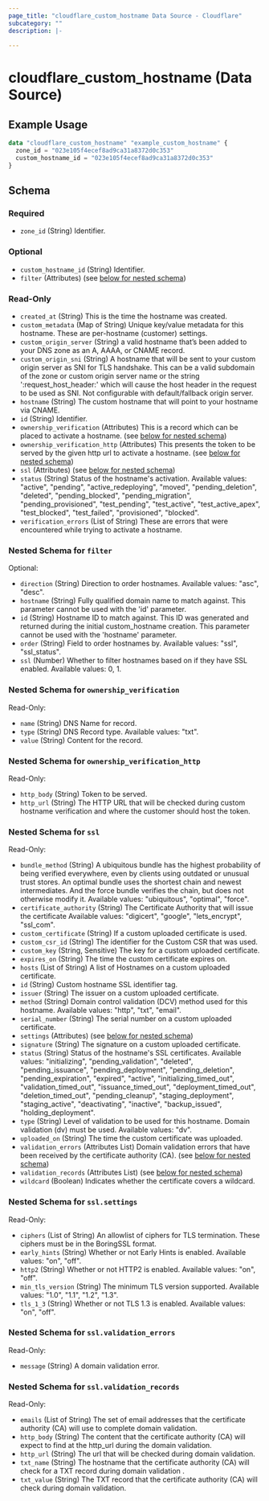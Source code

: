 ```yaml
---
page_title: "cloudflare_custom_hostname Data Source - Cloudflare"
subcategory: ""
description: |-
  
---
```


# cloudflare_custom_hostname (Data Source)



## Example Usage

```terraform
data "cloudflare_custom_hostname" "example_custom_hostname" {
  zone_id = "023e105f4ecef8ad9ca31a8372d0c353"
  custom_hostname_id = "023e105f4ecef8ad9ca31a8372d0c353"
}
```

<!-- schema generated by tfplugindocs -->
## Schema

### Required

- `zone_id` (String) Identifier.

### Optional

- `custom_hostname_id` (String) Identifier.
- `filter` (Attributes) (see [below for nested schema](#nestedatt--filter))

### Read-Only

- `created_at` (String) This is the time the hostname was created.
- `custom_metadata` (Map of String) Unique key/value metadata for this hostname. These are per-hostname (customer) settings.
- `custom_origin_server` (String) a valid hostname that’s been added to your DNS zone as an A, AAAA, or CNAME record.
- `custom_origin_sni` (String) A hostname that will be sent to your custom origin server as SNI for TLS handshake. This can be a valid subdomain of the zone or custom origin server name or the string ':request_host_header:' which will cause the host header in the request to be used as SNI. Not configurable with default/fallback origin server.
- `hostname` (String) The custom hostname that will point to your hostname via CNAME.
- `id` (String) Identifier.
- `ownership_verification` (Attributes) This is a record which can be placed to activate a hostname. (see [below for nested schema](#nestedatt--ownership_verification))
- `ownership_verification_http` (Attributes) This presents the token to be served by the given http url to activate a hostname. (see [below for nested schema](#nestedatt--ownership_verification_http))
- `ssl` (Attributes) (see [below for nested schema](#nestedatt--ssl))
- `status` (String) Status of the hostname's activation.
Available values: "active", "pending", "active_redeploying", "moved", "pending_deletion", "deleted", "pending_blocked", "pending_migration", "pending_provisioned", "test_pending", "test_active", "test_active_apex", "test_blocked", "test_failed", "provisioned", "blocked".
- `verification_errors` (List of String) These are errors that were encountered while trying to activate a hostname.

<a id="nestedatt--filter"></a>
### Nested Schema for `filter`

Optional:

- `direction` (String) Direction to order hostnames.
Available values: "asc", "desc".
- `hostname` (String) Fully qualified domain name to match against. This parameter cannot be used with the 'id' parameter.
- `id` (String) Hostname ID to match against. This ID was generated and returned during the initial custom_hostname creation. This parameter cannot be used with the 'hostname' parameter.
- `order` (String) Field to order hostnames by.
Available values: "ssl", "ssl_status".
- `ssl` (Number) Whether to filter hostnames based on if they have SSL enabled.
Available values: 0, 1.


<a id="nestedatt--ownership_verification"></a>
### Nested Schema for `ownership_verification`

Read-Only:

- `name` (String) DNS Name for record.
- `type` (String) DNS Record type.
Available values: "txt".
- `value` (String) Content for the record.


<a id="nestedatt--ownership_verification_http"></a>
### Nested Schema for `ownership_verification_http`

Read-Only:

- `http_body` (String) Token to be served.
- `http_url` (String) The HTTP URL that will be checked during custom hostname verification and where the customer should host the token.


<a id="nestedatt--ssl"></a>
### Nested Schema for `ssl`

Read-Only:

- `bundle_method` (String) A ubiquitous bundle has the highest probability of being verified everywhere, even by clients using outdated or unusual trust stores. An optimal bundle uses the shortest chain and newest intermediates. And the force bundle verifies the chain, but does not otherwise modify it.
Available values: "ubiquitous", "optimal", "force".
- `certificate_authority` (String) The Certificate Authority that will issue the certificate
Available values: "digicert", "google", "lets_encrypt", "ssl_com".
- `custom_certificate` (String) If a custom uploaded certificate is used.
- `custom_csr_id` (String) The identifier for the Custom CSR that was used.
- `custom_key` (String, Sensitive) The key for a custom uploaded certificate.
- `expires_on` (String) The time the custom certificate expires on.
- `hosts` (List of String) A list of Hostnames on a custom uploaded certificate.
- `id` (String) Custom hostname SSL identifier tag.
- `issuer` (String) The issuer on a custom uploaded certificate.
- `method` (String) Domain control validation (DCV) method used for this hostname.
Available values: "http", "txt", "email".
- `serial_number` (String) The serial number on a custom uploaded certificate.
- `settings` (Attributes) (see [below for nested schema](#nestedatt--ssl--settings))
- `signature` (String) The signature on a custom uploaded certificate.
- `status` (String) Status of the hostname's SSL certificates.
Available values: "initializing", "pending_validation", "deleted", "pending_issuance", "pending_deployment", "pending_deletion", "pending_expiration", "expired", "active", "initializing_timed_out", "validation_timed_out", "issuance_timed_out", "deployment_timed_out", "deletion_timed_out", "pending_cleanup", "staging_deployment", "staging_active", "deactivating", "inactive", "backup_issued", "holding_deployment".
- `type` (String) Level of validation to be used for this hostname. Domain validation (dv) must be used.
Available values: "dv".
- `uploaded_on` (String) The time the custom certificate was uploaded.
- `validation_errors` (Attributes List) Domain validation errors that have been received by the certificate authority (CA). (see [below for nested schema](#nestedatt--ssl--validation_errors))
- `validation_records` (Attributes List) (see [below for nested schema](#nestedatt--ssl--validation_records))
- `wildcard` (Boolean) Indicates whether the certificate covers a wildcard.

<a id="nestedatt--ssl--settings"></a>
### Nested Schema for `ssl.settings`

Read-Only:

- `ciphers` (List of String) An allowlist of ciphers for TLS termination. These ciphers must be in the BoringSSL format.
- `early_hints` (String) Whether or not Early Hints is enabled.
Available values: "on", "off".
- `http2` (String) Whether or not HTTP2 is enabled.
Available values: "on", "off".
- `min_tls_version` (String) The minimum TLS version supported.
Available values: "1.0", "1.1", "1.2", "1.3".
- `tls_1_3` (String) Whether or not TLS 1.3 is enabled.
Available values: "on", "off".


<a id="nestedatt--ssl--validation_errors"></a>
### Nested Schema for `ssl.validation_errors`

Read-Only:

- `message` (String) A domain validation error.


<a id="nestedatt--ssl--validation_records"></a>
### Nested Schema for `ssl.validation_records`

Read-Only:

- `emails` (List of String) The set of email addresses that the certificate authority (CA) will use to complete domain validation.
- `http_body` (String) The content that the certificate authority (CA) will expect to find at the http_url during the domain validation.
- `http_url` (String) The url that will be checked during domain validation.
- `txt_name` (String) The hostname that the certificate authority (CA) will check for a TXT record during domain validation .
- `txt_value` (String) The TXT record that the certificate authority (CA) will check during domain validation.


